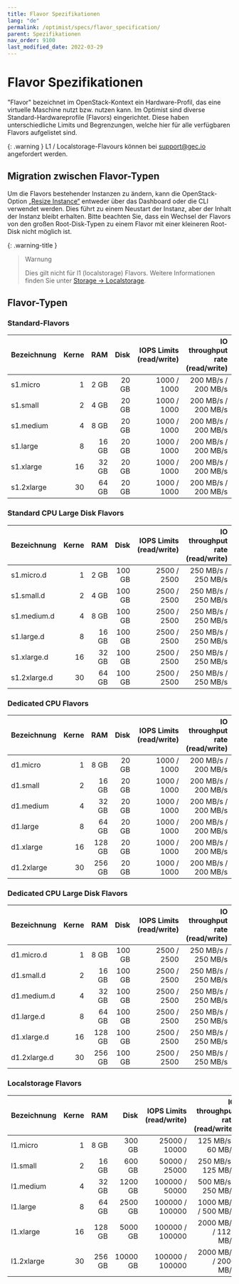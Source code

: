```yaml
---
title: Flavor Spezifikationen
lang: "de"
permalink: /optimist/specs/flavor_specification/
parent: Spezifikationen
nav_order: 9100
last_modified_date: 2022-03-29
---
```


# Flavor Spezifikationen

"Flavor" bezeichnet im OpenStack-Kontext ein Hardware-Profil, das eine virtuelle Maschine nutzt bzw. nutzen kann. Im Optimist
sind diverse Standard-Hardwareprofile (Flavors) eingerichtet. Diese haben unterschiedliche Limits und Begrenzungen, welche hier für alle
verfügbaren Flavors aufgelistet sind.

{: .warning }
L1 / Localstorage-Flavours können bei <support@gec.io> angefordert werden.

## Migration zwischen Flavor-Typen

Um die Flavors bestehender Instanzen zu ändern, kann die OpenStack-Option [„Resize Instance“](/optimist/faq/#wie-kann-ich-den-flavor-einer-instanz-ändern-instance-resize) entweder über das Dashboard oder die CLI verwendet werden. Dies führt zu einem Neustart der Instanz, aber der Inhalt der Instanz bleibt erhalten. Bitte beachten Sie, dass ein Wechsel der Flavors von den großen Root-Disk-Typen zu einem Flavor mit einer kleineren Root-Disk nicht möglich ist.

{: .warning-title }
>Warnung
>
>Dies gilt nicht für l1 (localstorage) Flavors.
>Weitere Informationen  finden Sie unter [Storage → Localstorage](/optimist/storage/localstorage/#openstack-features).

## Flavor-Typen

### Standard-Flavors

| Bezeichnung | Kerne |   RAM |  Disk | IOPS Limits (read/write) | IO throughput rate (read/write) | Network Bandwidth |
| :---------- | ----: | ----: | ----: | -----------------------: | ------------------------------: | ----------------: |
| s1.micro    |     1 |  2 GB | 20 GB |              1000 / 1000 |             200 MB/s / 200 MB/s |          1 Gbit/s |
| s1.small    |     2 |  4 GB | 20 GB |              1000 / 1000 |             200 MB/s / 200 MB/s |          2 Gbit/s |
| s1.medium   |     4 |  8 GB | 20 GB |              1000 / 1000 |             200 MB/s / 200 MB/s |          3 Gbit/s |
| s1.large    |     8 | 16 GB | 20 GB |              1000 / 1000 |             200 MB/s / 200 MB/s |          4 Gbit/s |
| s1.xlarge   |    16 | 32 GB | 20 GB |              1000 / 1000 |             200 MB/s / 200 MB/s |          4 Gbit/s |
| s1.2xlarge  |    30 | 64 GB | 20 GB |              1000 / 1000 |             200 MB/s / 200 MB/s |          4 Gbit/s |

### Standard CPU Large Disk Flavors

| Bezeichnung   | Kerne |   RAM |  Disk  | IOPS Limits (read/write) | IO throughput rate (read/write) | Network Bandwidth |
| :----------   | ----: | ----: | ----:  | -----------------------: | ------------------------------: | ----------------: |
| s1.micro.d    |     1 |  2 GB | 100 GB |              2500 / 2500 |             250 MB/s / 250 MB/s |          1 Gbit/s |
| s1.small.d    |     2 |  4 GB | 100 GB |              2500 / 2500 |             250 MB/s / 250 MB/s |          2 Gbit/s |
| s1.medium.d   |     4 |  8 GB | 100 GB |              2500 / 2500 |             250 MB/s / 250 MB/s |          3 Gbit/s |
| s1.large.d    |     8 | 16 GB | 100 GB |              2500 / 2500 |             250 MB/s / 250 MB/s |          4 Gbit/s |
| s1.xlarge.d   |    16 | 32 GB | 100 GB |              2500 / 2500 |             250 MB/s / 250 MB/s |          4 Gbit/s |
| s1.2xlarge.d  |    30 | 64 GB | 100 GB |              2500 / 2500 |             250 MB/s / 250 MB/s |          4 Gbit/s |

### Dedicated CPU Flavors

| Bezeichnung | Kerne |   RAM  |  Disk | IOPS Limits (read/write) | IO throughput rate (read/write) | Network Bandwidth |
| :---------- | -----:| -----: | ----: | -----------------------: | ------------------------------: | ----------------: |
| d1.micro    |    1  |  8 GB  | 20 GB |              1000 / 1000 |             200 MB/s / 200 MB/s |          1 Gbit/s |
| d1.small    |    2  | 16 GB  | 20 GB |              1000 / 1000 |             200 MB/s / 200 MB/s |          2 Gbit/s |
| d1.medium   |    4  | 32 GB  | 20 GB |              1000 / 1000 |             200 MB/s / 200 MB/s |          3 Gbit/s |
| d1.large    |    8  | 64 GB  | 20 GB |              1000 / 1000 |             200 MB/s / 200 MB/s |          4 Gbit/s |
| d1.xlarge   |   16  | 128 GB | 20 GB |              1000 / 1000 |             200 MB/s / 200 MB/s |          4 Gbit/s |
| d1.2xlarge  |   30  | 256 GB | 20 GB |              1000 / 1000 |             200 MB/s / 200 MB/s |          4 Gbit/s |

### Dedicated CPU Large Disk Flavors

| Bezeichnung   | Kerne |   RAM |  Disk  | IOPS Limits (read/write) | IO throughput rate (read/write) | Network Bandwidth |
| :----------   | ----: | ----: | ----:  | -----------------------: | ------------------------------: | ----------------: |
| d1.micro.d    |     1 |  8 GB | 100 GB |              2500 / 2500 |             250 MB/s / 250 MB/s |          1 Gbit/s |
| d1.small.d    |     2 | 16 GB | 100 GB |              2500 / 2500 |             250 MB/s / 250 MB/s |          2 Gbit/s |
| d1.medium.d   |     4 | 32 GB | 100 GB |              2500 / 2500 |             250 MB/s / 250 MB/s |          3 Gbit/s |
| d1.large.d    |     8 | 64 GB | 100 GB |              2500 / 2500 |             250 MB/s / 250 MB/s |          4 Gbit/s |
| d1.xlarge.d   |    16 |128 GB | 100 GB |              2500 / 2500 |             250 MB/s / 250 MB/s |          4 Gbit/s |
| d1.2xlarge.d  |    30 |256 GB | 100 GB |              2500 / 2500 |             250 MB/s / 250 MB/s |          4 Gbit/s |

### Localstorage Flavors

| Bezeichnung | Kerne  |   RAM  |  Disk    | IOPS Limits (read/write) | IO throughput rate (read/write) | Network Bandwidth |
| :---------- | -----: | -----: | -------: | -----------------------: | ------------------------------: | ----------------: |
| l1.micro    |    1   |   8 GB |   300 GB |            25000 / 10000 |             125 MB/s / 60 MB/s  |          1 Gbit/s |
| l1.small    |    2   |  16 GB |   600 GB |            50000 / 25000 |             250 MB/s / 125 MB/s |          2 Gbit/s |
| l1.medium   |    4   |  32 GB |  1200 GB |           100000 / 50000 |             500 MB/s / 250 MB/s |          3 Gbit/s |
| l1.large    |    8   |  64 GB |  2500 GB |          100000 / 100000 |            1000 MB/s / 500 MB/s |          4 Gbit/s |
| l1.xlarge   |   16   | 128 GB |  5000 GB |          100000 / 100000 |           2000 MB/s / 1125 MB/s |          4 Gbit/s |
| l1.2xlarge  |   30   | 256 GB | 10000 GB |          100000 / 100000 |           2000 MB/s / 2000 MB/s |          4 Gbit/s |
